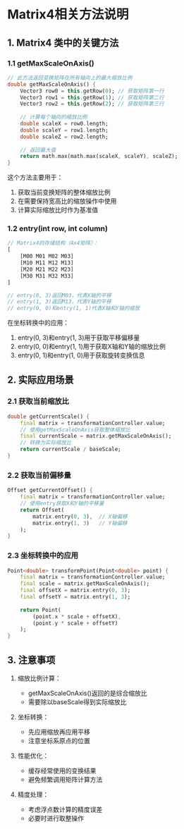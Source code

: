 # Matrix4相关方法说明

## 1. Matrix4 类中的关键方法

### 1.1 getMaxScaleOnAxis()
```dart
// 此方法返回变换矩阵在所有轴向上的最大缩放比例
double getMaxScaleOnAxis() {
    Vector3 row0 = this.getRow(0); // 获取矩阵第一行
    Vector3 row1 = this.getRow(1); // 获取矩阵第二行
    Vector3 row2 = this.getRow(2); // 获取矩阵第三行
    
    // 计算每个轴向的缩放比例
    double scaleX = row0.length;
    double scaleY = row1.length;
    double scaleZ = row2.length;
    
    // 返回最大值
    return math.max(math.max(scaleX, scaleY), scaleZ);
}
```

这个方法主要用于：
1. 获取当前变换矩阵的整体缩放比例
2. 在需要保持宽高比的缩放操作中使用
3. 计算实际缩放比时作为基准值

### 1.2 entry(int row, int column)
```dart
// Matrix4的存储结构（4x4矩阵）：
[
    [M00 M01 M02 M03]
    [M10 M11 M12 M13]
    [M20 M21 M22 M23]
    [M30 M31 M32 M33]
]

// entry(0, 3)返回M03，代表X轴的平移
// entry(1, 3)返回M13，代表Y轴的平移
// entry(0, 0)和entry(1, 1)代表X轴和Y轴的缩放
```

在坐标转换中的应用：
1. entry(0, 3)和entry(1, 3)用于获取平移偏移量
2. entry(0, 0)和entry(1, 1)用于获取X轴和Y轴的缩放比例
3. entry(0, 1)和entry(1, 0)用于获取旋转变换信息

## 2. 实际应用场景

### 2.1 获取当前缩放比
```dart
double getCurrentScale() {
    final matrix = transformationController.value;
    // 使用getMaxScaleOnAxis获取整体缩放比
    final currentScale = matrix.getMaxScaleOnAxis();
    // 转换为实际缩放比
    return currentScale / baseScale;
}
```

### 2.2 获取当前偏移量
```dart
Offset getCurrentOffset() {
    final matrix = transformationController.value;
    // 使用entry获取X和Y轴的平移量
    return Offset(
        matrix.entry(0, 3),  // X轴偏移
        matrix.entry(1, 3)   // Y轴偏移
    );
}
```

### 2.3 坐标转换中的应用
```dart
Point<double> transformPoint(Point<double> point) {
    final matrix = transformationController.value;
    final scale = matrix.getMaxScaleOnAxis();
    final offsetX = matrix.entry(0, 3);
    final offsetY = matrix.entry(1, 3);
    
    return Point(
        (point.x * scale + offsetX),
        (point.y * scale + offsetY)
    );
}
```

## 3. 注意事项

1. 缩放比例计算：
   - getMaxScaleOnAxis()返回的是综合缩放比
   - 需要除以baseScale得到实际缩放比

2. 坐标转换：
   - 先应用缩放再应用平移
   - 注意坐标系原点的位置

3. 性能优化：
   - 缓存经常使用的变换结果
   - 避免频繁调用矩阵计算方法

4. 精度处理：
   - 考虑浮点数计算的精度误差
   - 必要时进行取整操作